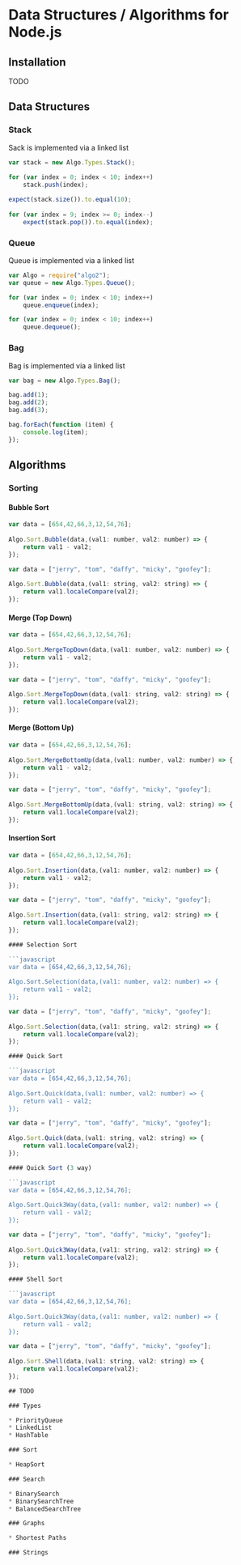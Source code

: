 ﻿# Data Structures / Algorithms for Node.js

## Installation

TODO

## Data Structures

### Stack

Sack is implemented via a linked list

```javascript
var stack = new Algo.Types.Stack();
        
for (var index = 0; index < 10; index++)
    stack.push(index);

expect(stack.size()).to.equal(10);
        
for (var index = 9; index >= 0; index--)
    expect(stack.pop()).to.equal(index);
```

### Queue

Queue is implemented via a linked list

```javascript
var Algo = require("algo2");
var queue = new Algo.Types.Queue();

for (var index = 0; index < 10; index++)
    queue.enqueue(index);

for (var index = 0; index < 10; index++)
    queue.dequeue();
```

### Bag

Bag is implemented via a linked list

```javascript
var bag = new Algo.Types.Bag();

bag.add(1);
bag.add(2);
bag.add(3);

bag.forEach(function (item) {
    console.log(item);
});
```

## Algorithms

### Sorting

#### Bubble Sort

```javascript
var data = [654,42,66,3,12,54,76];
		
Algo.Sort.Bubble(data,(val1: number, val2: number) => {
	return val1 - val2; 
});
```

```javascript
var data = ["jerry", "tom", "daffy", "micky", "goofey"];
		
Algo.Sort.Bubble(data,(val1: string, val2: string) => {
	return val1.localeCompare(val2); 
}); 
```

#### Merge (Top Down)

```javascript
var data = [654,42,66,3,12,54,76];
		
Algo.Sort.MergeTopDown(data,(val1: number, val2: number) => {
	return val1 - val2; 
});
```

```javascript
var data = ["jerry", "tom", "daffy", "micky", "goofey"];
		
Algo.Sort.MergeTopDown(data,(val1: string, val2: string) => {
	return val1.localeCompare(val2); 
}); 
```

#### Merge (Bottom Up)

```javascript
var data = [654,42,66,3,12,54,76];
		
Algo.Sort.MergeBottomUp(data,(val1: number, val2: number) => {
	return val1 - val2; 
});
```

```javascript
var data = ["jerry", "tom", "daffy", "micky", "goofey"];
		
Algo.Sort.MergeBottomUp(data,(val1: string, val2: string) => {
	return val1.localeCompare(val2); 
}); 
```

#### Insertion Sort

```javascript
var data = [654,42,66,3,12,54,76];
		
Algo.Sort.Insertion(data,(val1: number, val2: number) => {
	return val1 - val2; 
});
```

```javascript
var data = ["jerry", "tom", "daffy", "micky", "goofey"];
		
Algo.Sort.Insertion(data,(val1: string, val2: string) => {
	return val1.localeCompare(val2); 
}); 

#### Selection Sort

```javascript
var data = [654,42,66,3,12,54,76];
		
Algo.Sort.Selection(data,(val1: number, val2: number) => {
	return val1 - val2; 
});
```

```javascript
var data = ["jerry", "tom", "daffy", "micky", "goofey"];
		
Algo.Sort.Selection(data,(val1: string, val2: string) => {
	return val1.localeCompare(val2); 
}); 

#### Quick Sort

```javascript
var data = [654,42,66,3,12,54,76];
		
Algo.Sort.Quick(data,(val1: number, val2: number) => {
	return val1 - val2; 
});
```

```javascript
var data = ["jerry", "tom", "daffy", "micky", "goofey"];
		
Algo.Sort.Quick(data,(val1: string, val2: string) => {
	return val1.localeCompare(val2); 
}); 

#### Quick Sort (3 way)

```javascript
var data = [654,42,66,3,12,54,76];
		
Algo.Sort.Quick3Way(data,(val1: number, val2: number) => {
	return val1 - val2; 
});
```

```javascript
var data = ["jerry", "tom", "daffy", "micky", "goofey"];
		
Algo.Sort.Quick3Way(data,(val1: string, val2: string) => {
	return val1.localeCompare(val2); 
}); 

#### Shell Sort

```javascript
var data = [654,42,66,3,12,54,76];
		
Algo.Sort.Quick3Way(data,(val1: number, val2: number) => {
	return val1 - val2; 
});
```

```javascript
var data = ["jerry", "tom", "daffy", "micky", "goofey"];
		
Algo.Sort.Shell(data,(val1: string, val2: string) => {
	return val1.localeCompare(val2); 
}); 

## TODO

### Types

* PriorityQueue
* LinkedList
* HashTable

### Sort

* HeapSort

### Search

* BinarySearch
* BinarySearchTree
* BalancedSearchTree

### Graphs

* Shortest Paths

### Strings
